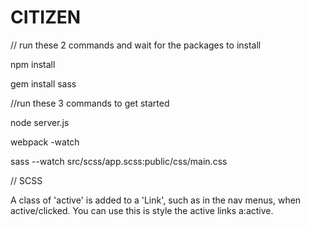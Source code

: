 # CITIZEN

// run these 2 commands and wait for the packages to install

npm install

gem install sass


//run these 3 commands to get started

node server.js

webpack -watch

sass --watch src/scss/app.scss:public/css/main.css


// SCSS

A class of 'active' is added to a 'Link', such as in the nav menus, when active/clicked. You can use this is style the active links a:active.
